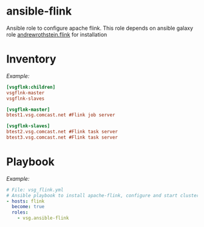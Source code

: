 # ansible-flink
Ansible role to configure apache flink. This role depends on ansible galaxy role [andrewrothstein.flink](https://galaxy.ansible.com/andrewrothstein/flink/) for installation

# Inventory 

_Example:_

```ini
[vsgflnk:children]
vsgflnk-master
vsgflnk-slaves

[vsgflnk-master]
btest1.vsg.comcast.net #Flink job server

[vsgflnk-slaves]
btest2.vsg.comcast.net #Flink task server
btest3.vsg.comcast.net #Flink task server
```

# Playbook

_Example:_
```yaml
# File: vsg_flink.yml
# Ansible playbook to install apache-flink, configure and start cluster
- hosts: flink
  become: true
  roles:
    - vsg.ansible-flink
```
